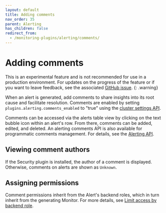 ```yaml
---
layout: default
title: Adding comments
nav_order: 35
parent: Alerting
has_children: false
redirect_from:
  - /monitoring-plugins/alerting/comments/
---
```


# Adding comments

This is an experimental feature and is not recommended for use in a production environment. For updates on the progress of the feature or if you want to leave feedback, see the associated [GitHub issue](https://github.com/opensearch-project/OpenSearch-Dashboards/issues/6999).
{: .warning}

When an alert is generated, add comments to share insights into its root cause and facilitate resolution. Comments are enabled by setting `plugins.alerting.comments_enabled` to "true" using the [cluster settings API]({{site.url}}{{site.baseurl}}/observing-your-data/alerting/settings/).

Comments can be accessed via the alerts table view by clicking on the text bubble icon within an alert's row. From there, comments can be added, edited, and deleted. An alerting comments API is also available for programmatic comments management. For details, see the [Alerting API](({{site.url}}{{site.baseurl}}/observing-your-data/alerting/api/)).

## Viewing comment authors

If the Security plugin is installed, the author of a comment is displayed. Otherwise, comments on alerts are shown as `Unknown`.

## Assigning permissions

Comment permissions inherit from the Alert's backend roles, which in turn inherit from the generating Monitor. For more details, see [Limit access by backend role]({{site.url}}{{site.baseurl}}/observing-your-data/alerting/security/).
